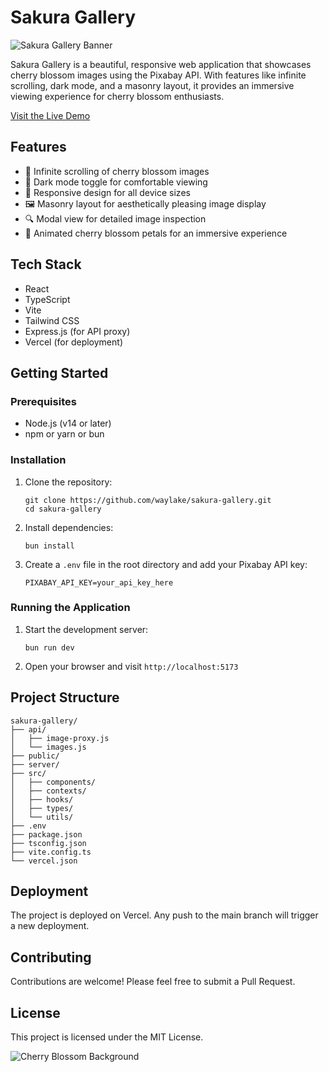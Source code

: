 # Sakura Gallery

![Sakura Gallery Banner](background-1.png)

Sakura Gallery is a beautiful, responsive web application that showcases cherry blossom images using the Pixabay API. With features like infinite scrolling, dark mode, and a masonry layout, it provides an immersive viewing experience for cherry blossom enthusiasts.

[Visit the Live Demo](https://sakura-gallery.vercel.app/)

## Features

- 🌸 Infinite scrolling of cherry blossom images
- 🌙 Dark mode toggle for comfortable viewing
- 📱 Responsive design for all device sizes
- 🖼️ Masonry layout for aesthetically pleasing image display
- 🔍 Modal view for detailed image inspection
- 🍃 Animated cherry blossom petals for an immersive experience

## Tech Stack

- React
- TypeScript
- Vite
- Tailwind CSS
- Express.js (for API proxy)
- Vercel (for deployment)

## Getting Started

### Prerequisites

- Node.js (v14 or later)
- npm or yarn or bun

### Installation

1. Clone the repository:

   ```
   git clone https://github.com/waylake/sakura-gallery.git
   cd sakura-gallery
   ```

2. Install dependencies:

   ```
   bun install
   ```

3. Create a `.env` file in the root directory and add your Pixabay API key:
   ```
   PIXABAY_API_KEY=your_api_key_here
   ```

### Running the Application

1. Start the development server:

   ```
   bun run dev
   ```

2. Open your browser and visit `http://localhost:5173`

## Project Structure

```
sakura-gallery/
├── api/
│   ├── image-proxy.js
│   └── images.js
├── public/
├── server/
├── src/
│   ├── components/
│   ├── contexts/
│   ├── hooks/
│   ├── types/
│   └── utils/
├── .env
├── package.json
├── tsconfig.json
├── vite.config.ts
└── vercel.json
```

## Deployment

The project is deployed on Vercel. Any push to the main branch will trigger a new deployment.

## Contributing

Contributions are welcome! Please feel free to submit a Pull Request.

## License

This project is licensed under the MIT License.

![Cherry Blossom Background](background-2.png)
